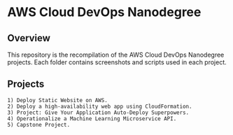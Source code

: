 # AWS Cloud DevOps Nanodegree

## Overview
This repository is the recompilation of the AWS Cloud DevOps Nanodegree projects.
Each folder contains screenshots and scripts used in each project.

## Projects

    1) Deploy Static Website on AWS.
    2) Deploy a high-availability web app using CloudFormation.
    3) Project: Give Your Application Auto-Deploy Superpowers.
    4) Operationalize a Machine Learning Microservice API.
    5) Capstone Project.
